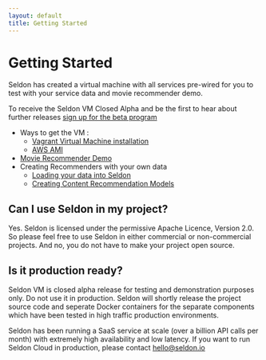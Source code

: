 ```yaml
---
layout: default
title: Getting Started
---
```


# Getting Started

Seldon has created a virtual machine with all services pre-wired for you to test with your service data and movie recommender demo.

To receive the Seldon VM Closed Alpha and be the first to hear about further releases [sign up for the beta program](http://www.seldon.io/open-source)

 * Ways to get the VM :
   * [Vagrant Virtual Machine installation](vm.html)
   * [AWS AMI](aws-ami.html)
 * [Movie Recommender Demo](movie-recommender-demo.html)
 * Creating Recommenders with your own data
   * [Loading your data into Seldon](data.html)
   * [Creating Content Recommendation Models](content-recommendation-models.html)


## Can I use Seldon in my project?
Yes. Seldon is licensed under the permissive Apache Licence, Version 2.0. So please feel free to use Seldon in either commercial or non-commercial projects. And no, you do not have to make your project open source.

## Is it production ready?
Seldon VM is closed alpha release for testing and demonstration purposes only. Do not use it in production. Seldon will shortly release the project source code and seperate Docker containers for the separate components which have been tested in high traffic production environments.

Seldon has been running a SaaS service at scale (over a billion API calls per month) with extremely high availability and low latency. If you want to run Seldon Cloud in production, please contact [hello@seldon.io](mailto:hello@seldon.io)
